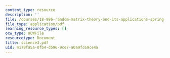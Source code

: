 ```yaml
---
content_type: resource
description: ''
file: /courses/18-996-random-matrix-theory-and-its-applications-spring-2004/4179fa5a0fb4d5969ce7a0a9fc69ce4a_science3.pdf
file_type: application/pdf
learning_resource_types: []
ocw_type: OCWFile
resourcetype: Document
title: science3.pdf
uid: 4179fa5a-0fb4-d596-9ce7-a0a9fc69ce4a
---
```


